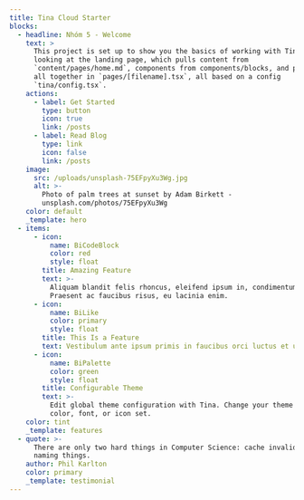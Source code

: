 ```yaml
---
title: Tina Cloud Starter
blocks:
  - headline: Nhóm 5 - Welcome
    text: >
      This project is set up to show you the basics of working with Tina. You're
      looking at the landing page, which pulls content from
      `content/pages/home.md`, components from components/blocks, and puts them
      all together in `pages/[filename].tsx`, all based on a config
      `tina/config.tsx`.
    actions:
      - label: Get Started
        type: button
        icon: true
        link: /posts
      - label: Read Blog
        type: link
        icon: false
        link: /posts
    image:
      src: /uploads/unsplash-75EFpyXu3Wg.jpg
      alt: >-
        Photo of palm trees at sunset by Adam Birkett -
        unsplash.com/photos/75EFpyXu3Wg
    color: default
    _template: hero
  - items:
      - icon:
          name: BiCodeBlock
          color: red
          style: float
        title: Amazing Feature
        text: >-
          Aliquam blandit felis rhoncus, eleifend ipsum in, condimentum nibh.
          Praesent ac faucibus risus, eu lacinia enim.
      - icon:
          name: BiLike
          color: primary
          style: float
        title: This Is a Feature
        text: Vestibulum ante ipsum primis in faucibus orci luctus et ultrices.
      - icon:
          name: BiPalette
          color: green
          style: float
        title: Configurable Theme
        text: >-
          Edit global theme configuration with Tina. Change your theme's primary
          color, font, or icon set.
    color: tint
    _template: features
  - quote: >-
      There are only two hard things in Computer Science: cache invalidation and
      naming things.
    author: Phil Karlton
    color: primary
    _template: testimonial
---
```


